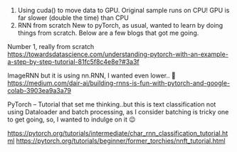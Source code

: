 1. Using cuda() to move data to GPU.
Original sample runs on CPU!
GPU is far slower (double the time) than CPU
2. RNN from scratch
New to pyTorch, as usual, wanted to learn by doing things from scratch. Below are a few blogs that got me going.

Number 1, really from scratch
https://towardsdatascience.com/understanding-pytorch-with-an-example-a-step-by-step-tutorial-81fc5f8c4e8e?#3a3f

ImageRNN but it is using nn.RNN, I wanted even lower.. 🙂
https://medium.com/dair-ai/building-rnns-is-fun-with-pytorch-and-google-colab-3903ea9a3a79

PyTorch – Tutorial that set me thinking..but this is text classification not using Dataloader and batch processing, as I consider batching is tricky one to get going, so, I wanted to indulge on it 😉

https://pytorch.org/tutorials/intermediate/char_rnn_classification_tutorial.html
https://pytorch.org/tutorials/beginner/former_torchies/nnft_tutorial.html
